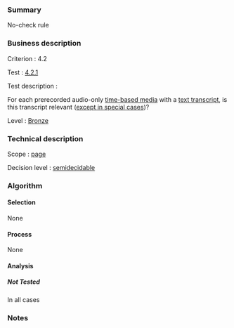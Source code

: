 ### Summary

No-check rule

### Business description

Criterion : 4.2

Test : [4.2.1](http://www.accessiweb.org/index.php/accessiweb-22-english-version.html#test-4-2-1)

Test description :

For each prerecorded audio-only [time-based
media](http://www.accessiweb.org/index.php/glossary-76.html#mMediaTemp)
with a [text
transcript](http://www.accessiweb.org/index.php/glossary-76.html#mTranscriptTextuel),
is this transcript relevant ([except in special
cases](http://www.accessiweb.org/index.php/glossary-76.html#cpCrit4- "Special cases for criterion 4.2"))?

Level : [Bronze](/en/category/rules-design/accessiweb-11/level/bronze)

### Technical description

Scope : [page](/en/category/rules-design/accessiweb-11/scope/page)

Decision level :
[semidecidable](/en/category/rules-design/accessiweb-11/decision-level/semidecidable)

### Algorithm

#### Selection

None

#### Process

None

#### Analysis

##### Not Tested

In all cases

### Notes


